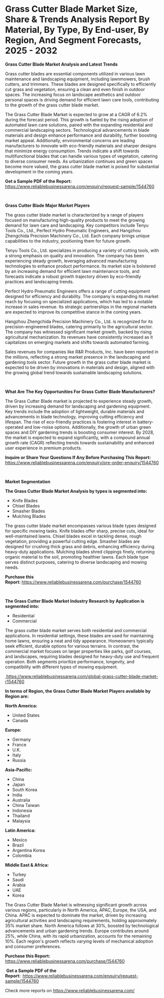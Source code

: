 <p><h1>Grass Cutter Blade Market Size, Share & Trends Analysis Report By Material, By Type, By End-user, By Region, And Segment Forecasts, 2025 - 2032</h1></p><p><strong>Grass Cutter Blade Market Analysis and Latest Trends</strong></p>
<p><p>Grass cutter blades are essential components utilized in various lawn maintenance and landscaping equipment, including lawnmowers, brush cutters, and trimmers. These blades are designed specifically to efficiently cut grass and vegetation, ensuring a clean and even finish in outdoor spaces. The increasing focus on landscape aesthetics and outdoor personal spaces is driving demand for efficient lawn care tools, contributing to the growth of the grass cutter blade market.</p><p>The Grass Cutter Blade Market is expected to grow at a CAGR of 6.2% during the forecast period. This growth is fueled by the rising adoption of automated lawn care solutions, paired with the expanding residential and commercial landscaping sectors. Technological advancements in blade materials and design enhance performance and durability, further boosting market appeal. Additionally, environmental concerns are leading manufacturers to innovate with eco-friendly materials and sharper designs that minimize energy consumption. Trends indicate a shift towards multifunctional blades that can handle various types of vegetation, catering to diverse consumer needs. As urbanization continues and green spaces become more valued, the grass cutter blade market is poised for substantial development in the coming years.</p></p>
<p><strong>Get a Sample PDF of the Report:&nbsp;</strong> <a href="https://www.reliablebusinessarena.com/enquiry/request-sample/1544760?utm_campaign=3170&utm_medium=2&utm_source=Github&utm_content=ia&utm_term=08042025&utm_id=grass-cutter-blade">https://www.reliablebusinessarena.com/enquiry/request-sample/1544760</a></p>
<p>&nbsp;</p>
<p><strong>Grass Cutter Blade Major Market Players</strong></p>
<p><p>The grass cutter blade market is characterized by a range of players focused on manufacturing high-quality products to meet the growing demand for lawn care and landscaping. Key competitors include Tenyu Tools Co., Ltd., Perfect Hydro Pneumatic Engineers, and Hangzhou Zhengchida Precision Machinery Co., Ltd. Each company brings unique capabilities to the industry, positioning them for future growth.</p><p>Tenyu Tools Co., Ltd. specializes in producing a variety of cutting tools, with a strong emphasis on quality and innovation. The company has been experiencing steady growth, leveraging advanced manufacturing technologies to enhance product performance. Its market size is bolstered by an increasing demand for efficient lawn maintenance tools, and forecasts indicate a robust growth trajectory driven by eco-friendly practices and landscaping trends.</p><p>Perfect Hydro Pneumatic Engineers offers a range of cutting equipment designed for efficiency and durability. The company is expanding its market reach by focusing on specialized applications, which has led to a notable increase in sales revenue. Its strategic partnerships in the regional markets are expected to improve its competitive stance in the coming years.</p><p>Hangzhou Zhengchida Precision Machinery Co., Ltd. is recognized for its precision-engineered blades, catering primarily to the agricultural sector. The company has witnessed significant market growth, backed by rising agricultural mechanization. Its revenues have consistently increased as it capitalizes on emerging markets and shifts towards automated farming.</p><p>Sales revenues for companies like R&R Products, Inc. have been reported in the millions, reflecting a strong market presence in the landscaping and gardening tools sector. Future growth in the grass cutter blade market is expected to be driven by innovations in materials and design, aligned with the growing global trend towards sustainable landscaping solutions.</p></p>
<p>&nbsp;</p>
<p><strong>What Are The Key Opportunities For Grass Cutter Blade Manufacturers?</strong></p>
<p><p>The Grass Cutter Blade market is projected to experience steady growth, driven by increasing demand for landscaping and gardening equipment. Key trends include the adoption of lightweight, durable materials and advancements in blade technology, improving cutting efficiency and lifespan. The rise of eco-friendly practices is fostering interest in battery-operated and low-noise options. Additionally, the growth of urban green spaces and DIY gardening trends is boosting consumer interest. By 2028, the market is expected to expand significantly, with a compound annual growth rate (CAGR) reflecting trends towards sustainability and enhanced user experience in premium products.</p></p>
<p><strong>Inquire or Share Your Questions If Any Before Purchasing This Report:</strong> <a href="https://www.reliablebusinessarena.com/enquiry/pre-order-enquiry/1544760?utm_campaign=3170&utm_medium=2&utm_source=Github&utm_content=ia&utm_term=08042025&utm_id=grass-cutter-blade">https://www.reliablebusinessarena.com/enquiry/pre-order-enquiry/1544760</a></p>
<p>&nbsp;</p>
<p><strong>Market Segmentation</strong></p>
<p><strong>The Grass Cutter Blade Market Analysis by types is segmented into:</strong></p>
<p><ul><li>Knife Blades</li><li>Chisel Blades</li><li>Smasher Blades</li><li>Mulching Blades</li></ul></p>
<p><p>The grass cutter blade market encompasses various blade types designed for specific mowing tasks. Knife blades offer sharp, precise cuts, ideal for well-maintained lawns. Chisel blades excel in tackling dense, rough vegetation, providing a powerful cutting edge. Smasher blades are designed for crushing thick grass and debris, enhancing efficiency during heavy-duty applications. Mulching blades shred clippings finely, returning organic material to the soil, promoting healthier lawns. Each blade type serves distinct purposes, catering to diverse landscaping and mowing needs.</p></p>
<p><strong>Purchase this Report:&nbsp;</strong><a href="https://www.reliablebusinessarena.com/purchase/1544760?utm_campaign=3170&utm_medium=2&utm_source=Github&utm_content=ia&utm_term=08042025&utm_id=grass-cutter-blade">https://www.reliablebusinessarena.com/purchase/1544760</a></p>
<p>&nbsp;</p>
<p><strong>The Grass Cutter Blade Market Industry Research by Application is segmented into:</strong></p>
<p><ul><li>Residential</li><li>Commercial</li></ul></p>
<p><p>The grass cutter blade market serves both residential and commercial applications. In residential settings, these blades are used for maintaining home lawns, ensuring a neat and tidy appearance. Homeowners typically seek efficient, durable options for various terrains. In contrast, the commercial market focuses on larger properties like parks, golf courses, and landscapes, requiring blades designed for heavy-duty use and frequent operation. Both segments prioritize performance, longevity, and compatibility with different types of mowing equipment.</p></p>
<p><a href="https://www.reliablebusinessarena.com/global-grass-cutter-blade-market-r1544760?utm_campaign=3170&utm_medium=2&utm_source=Github&utm_content=ia&utm_term=08042025&utm_id=grass-cutter-blade">&nbsp;https://www.reliablebusinessarena.com/global-grass-cutter-blade-market-r1544760</a></p>
<p><strong>In terms of Region, the Grass Cutter Blade Market Players available by Region are:</strong></p>
<p>
    <p> <strong> North America: </strong>
        <ul>
            <li>United States</li>
            <li>Canada</li>
        </ul>
        </p> 
    <p> <strong> Europe: </strong>
        <ul>
            <li>Germany</li>
            <li>France</li>
            <li>U.K.</li>
            <li>Italy</li>
            <li>Russia</li>
        </ul>
        </p> 
    <p> <strong> Asia-Pacific: </strong>
        <ul>
            <li>China</li>
            <li>Japan</li>
            <li>South Korea</li>
            <li>India</li>
            <li>Australia</li>
            <li>China Taiwan</li>
            <li>Indonesia</li>
            <li>Thailand</li>
            <li>Malaysia</li>
        </ul>
        </p> 
    <p> <strong> Latin America: </strong>
        <ul>
            <li>Mexico</li>
            <li>Brazil</li>
            <li>Argentina Korea</li>
            <li>Colombia</li>
        </ul>
        </p> 
    <p> <strong> Middle East & Africa: </strong>
        <ul>
            <li>Turkey</li>
            <li>Saudi</li>
            <li>Arabia</li>
            <li>UAE</li>
            <li>Korea</li>
        </ul>
    </p>
    </p>
<p><p>The Grass Cutter Blade Market is witnessing significant growth across various regions, particularly in North America, APAC, Europe, the USA, and China. APAC is expected to dominate the market, driven by increasing agricultural activities and landscaping requirements, holding approximately 35% market share. North America follows at 30%, boosted by technological advancements and urban gardening trends. Europe contributes around 25%, while China, with its rapid urbanization, accounts for the remaining 10%. Each region's growth reflects varying levels of mechanical adoption and consumer preferences.</p></p>
<p><strong>Purchase this Report: </strong><a href="https://www.reliablebusinessarena.com/purchase/1544760?utm_campaign=3170&utm_medium=2&utm_source=Github&utm_content=ia&utm_term=08042025&utm_id=grass-cutter-blade">https://www.reliablebusinessarena.com/purchase/1544760</a></p>
<p>&nbsp;<strong>Get a Sample PDF of the Report:&nbsp;&nbsp;</strong><a href="https://www.reliablebusinessarena.com/enquiry/request-sample/1544760?utm_campaign=3170&utm_medium=2&utm_source=Github&utm_content=ia&utm_term=08042025&utm_id=grass-cutter-blade">https://www.reliablebusinessarena.com/enquiry/request-sample/1544760</a></p>
<p><strong></strong></p>
<p>Check more reports on <a href="https://www.reliablebusinessarena.com/?utm_campaign=3170&utm_medium=2&utm_source=Github&utm_content=ia&utm_term=08042025&utm_id=grass-cutter-blade">https://www.reliablebusinessarena.com/</a></p>
